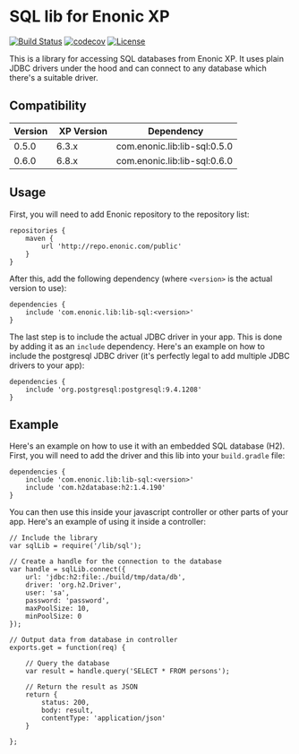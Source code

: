 SQL lib for Enonic XP
=====================

[![Build Status](https://travis-ci.org/enonic/lib-sql.svg?branch=master)](https://travis-ci.org/enonic/lib-sql)
[![codecov](https://codecov.io/gh/enonic/lib-sql/branch/master/graph/badge.svg)](https://codecov.io/gh/enonic/lib-sql)
[![License](https://img.shields.io/github/license/enonic/lib-sql.svg)](http://www.apache.org/licenses/LICENSE-2.0.html)

This is a library for accessing SQL databases from Enonic XP. It uses plain JDBC drivers under the hood and can connect to
any database which there's a suitable driver.


Compatibility
-------------

| Version | XP Version | Dependency                   |
|---------|------------|------------------------------|
| 0.5.0   | 6.3.x      | com.enonic.lib:lib-sql:0.5.0 |
| 0.6.0   | 6.8.x      | com.enonic.lib:lib-sql:0.6.0 |


Usage
-----

First, you will need to add Enonic repository to the repository list:

    repositories {
        maven {
            url 'http://repo.enonic.com/public'
        }
    }

After this, add the following dependency (where ``<version>`` is the actual version to use):

    dependencies {
        include 'com.enonic.lib:lib-sql:<version>'
    }

The last step is to include the actual JDBC driver in your app. This is done by adding it as an ``include`` dependency. Here's
an example on how to include the postgresql JDBC driver (it's perfectly legal to add multiple JDBC drivers to your app):

    dependencies {
        include 'org.postgresql:postgresql:9.4.1208'
    }


Example
-------

Here's an example on how to use it with an embedded SQL database (H2). First, you will need to add the driver and this lib into your
``build.gradle`` file:

    dependencies {
        include 'com.enonic.lib:lib-sql:<version>'
        include 'com.h2database:h2:1.4.190'
    }

You can then use this inside your javascript controller or other parts of your app. Here's an example of using it inside a controller:

    // Include the library
    var sqlLib = require('/lib/sql');

    // Create a handle for the connection to the database
    var handle = sqlLib.connect({
        url: 'jdbc:h2:file:./build/tmp/data/db',
        driver: 'org.h2.Driver',
        user: 'sa',
        password: 'password',
        maxPoolSize: 10,
        minPoolSize: 0
    });

    // Output data from database in controller
    exports.get = function(req) {

        // Query the database
        var result = handle.query('SELECT * FROM persons');

        // Return the result as JSON
        return {
            status: 200,
            body: result,
            contentType: 'application/json'
        }

    };

